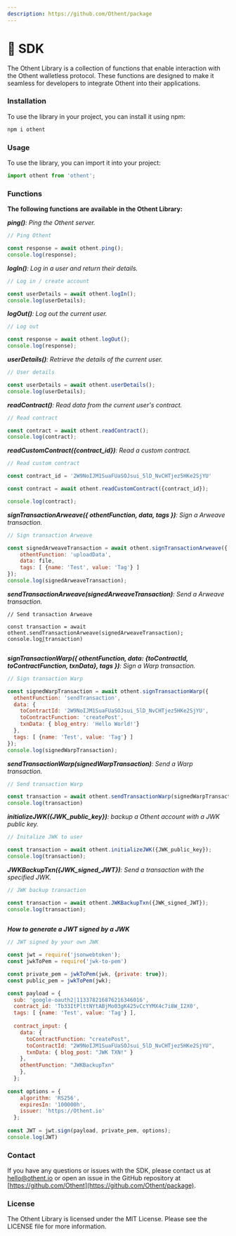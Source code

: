 ```yaml
---
description: https://github.com/Othent/package
---
```


# 🥪 SDK

The Othent Library is a collection of functions that enable interaction with the Othent walletless protocol. These functions are designed to make it seamless for developers to integrate Othent into their applications.

### Installation

To use the library in your project, you can install it using npm:

```javascript
npm i othent
```

### Usage

To use the library, you can import it into your project:

```javascript
import othent from 'othent';
```

### Functions

**The following functions are available in the Othent Library:**

_**ping()**: Ping the Othent server._

```javascript
// Ping Othent

const response = await othent.ping();
console.log(response);

```

_**logIn()**: Log in a user and return their details._

```javascript
// Log in / create account

const userDetails = await othent.logIn();
console.log(userDetails);

```

_**logOut()**: Log out the current user._

```javascript
// Log out

const response = await othent.logOut();
console.log(response);

```

_**userDetails()**: Retrieve the details of the current user._

```javascript
// User details

const userDetails = await othent.userDetails();
console.log(userDetails);

```

_**readContract()**: Read data from the current user's contract._

```javascript
// Read contract

const contract = await othent.readContract();
console.log(contract);

```

_**readCustomContract({contract\_id})**: Read a custom contract._

```javascript
// Read custom contract

const contract_id = '2W9NoIJM1SuaFUaSOJsui_5lD_NvCHTjez5HKe2SjYU'

const contract = await othent.readCustomContract({contract_id});

console.log(contract);

```

_**signTransactionArweave({ othentFunction, data, tags })**: Sign a Arweave transaction._

```javascript
// Sign transaction Arweave

const signedArweaveTransaction = await othent.signTransactionArweave({
    othentFunction: 'uploadData', 
    data: file,
    tags: [ {name: 'Test', value: 'Tag'} ]
});
console.log(signedArweaveTransaction);

```

_**sendTransactionArweave(signedArweaveTransaction)**: Send a Arweave transaction._

<pre class="language-javascript"><code class="lang-javascript">// Send transaction Arweave

const transaction = await othent.sendTransactionArweave(signedArweaveTransaction);
console.log<a data-footnote-ref href="#user-content-fn-1">(</a>transaction)

</code></pre>

_**signTransactionWarp({ othentFunction, data: {toContractId, toContractFunction, txnData}, tags })**: Sign a Warp transaction._

```javascript
// Sign transaction Warp

const signedWarpTransaction = await othent.signTransactionWarp({
  othentFunction: 'sendTransaction', 
  data: {
    toContractId: '2W9NoIJM1SuaFUaSOJsui_5lD_NvCHTjez5HKe2SjYU', 
    toContractFunction: 'createPost', 
    txnData: { blog_entry: 'Hello World!'} 
  }, 
  tags: [ {name: 'Test', value: 'Tag'} ]
});
console.log(signedWarpTransaction);

```

_**sendTransactionWarp(signedWarpTransaction)**: Send a Warp transaction._

```javascript
// Send transaction Warp

const transaction = await othent.sendTransactionWarp(signedWarpTransaction);
console.log(transaction)

```

_**initializeJWK({JWK\_public\_key})**: backup a Othent account with a JWK public key._

```javascript
// Initalize JWK to user

const transaction = await othent.initializeJWK({JWK_public_key});
console.log(transaction);

```

_**JWKBackupTxn({JWK\_signed\_JWT})**: Send a transaction with the specified JWK._

```javascript
// JWK backup transaction

const transaction = await othent.JWKBackupTxn({JWK_signed_JWT});
console.log(transaction);
  
```

_**How to generate a JWT signed by a JWK**_

```javascript
// JWT signed by your own JWK

const jwt = require('jsonwebtoken');
const jwkToPem = require('jwk-to-pem')

const private_pem = jwkToPem(jwk, {private: true});
const public_pem = jwkToPem(jwk);

const payload = {
  sub: 'google-oauth2|113378216876216346016',
  contract_id: 'Tb33ItPlttNYtABjMo03gK425vCcYYMX4c7i8W_I2X0',
  tags: [ {name: 'Test', value: 'Tag'} ],
  
  contract_input: {
    data: {
      toContractFunction: "createPost",
      toContractId: "2W9NoIJM1SuaFUaSOJsui_5lD_NvCHTjez5HKe2SjYU",
      txnData: { blog_post: "JWK TXN!" }
    },
    othentFunction: "JWKBackupTxn"
    },
  };
  
const options = {
    algorithm: 'RS256',
    expiresIn: '100000h',
    issuer: 'https://Othent.io'
  };
  
const JWT = jwt.sign(payload, private_pem, options);
console.log(JWT)

```

### Contact

If you have any questions or issues with the SDK, please contact us at [hello@othent.io](mailto:hello@othent.io) or open an issue in the GitHub repository at [https://github.com/Othent](https://github.com/Othent/package).

### License

The Othent Library is licensed under the MIT License. Please see the LICENSE file for more information.

[^1]: 

